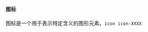 #### 图标

图标是一个用于表示特定含义的图形元素。`icon icon-XXXX`

<style>
    .icon-list {
        display: flex;
        flex-wrap: wrap;
        box-sizing: border-box;
        align-content: center;
        align-items: center;
    }

    .icon-list .icon-item {
        box-sizing: border-box;
        width: 168px;
        display: flex;
        align-items: center;
        justify-content: center;
        flex-direction: column;
    }

    .icon-list .icon-item span {
        font-size: 42px;
        height: 100px;
        display: flex;
        align-items: center;
        justify-content: center;
        flex-direction: column;
        -webkit-transition: font-size 0.25s linear;
        -moz-transition: font-size 0.25s linear;
        transition: font-size 0.25s linear;
    }

    .icon-list .icon-item span:hover {
        font-size: 80px;
        cursor: pointer;
    }

    .icon-list .icon-item p {
        font-size: 12px;
        padding: 3px 0;
    }
</style>

<div hx-get="dist/iconfont/iconfont.json" id="icon-show" hx-trigger="load"></div>

<script>
    htmx.on("htmx:afterRequest", function (evt) {
        if (evt.target.id === "icon-show") {
            const response = JSON.parse(event.detail.xhr.responseText)
            console.log(evt)
            let content = ""
            response.glyphs.forEach(e => {
                content += `<div class="icon-item">
                            <span class="icon icon-${e.font_class}"></span>
                            <p>${e.name}</p>
                            <p>icon-${e.font_class}</p>
                            <p>&amp;#x${e.unicode};</p>
                        </div>`
            });

            evt.detail.target.innerHTML = `<div class="icon-list">${content}</div>`
        }
    })
</script>